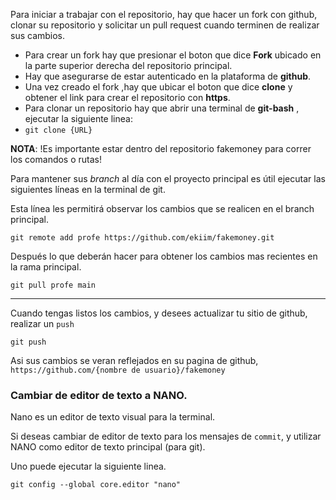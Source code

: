 
Para iniciar a trabajar con el repositorio, hay que hacer un fork con github, clonar su repositorio y solicitar un pull request cuando terminen de realizar sus cambios.

  - Para crear un fork hay que presionar el boton que dice **Fork** ubicado en la parte superior derecha del repositorio principal.
  - Hay que asegurarse de estar autenticado en la plataforma de **github**.
  - Una vez creado el fork ,hay que ubicar el boton que dice **clone** y obtener el link para crear el repositorio con **https**.
  - Para clonar un repositorio hay que abrir una terminal de **git-bash** , ejecutar la siguiente linea:
  - `git clone {URL}`

**NOTA**:
!Es importante estar dentro del repositorio fakemoney para correr los comandos o rutas!

Para mantener sus _branch_ al día con el proyecto principal es útil ejecutar las siguientes líneas en la terminal de git. 

Esta línea les permitirá observar los cambios que se realicen en el branch principal.
```
git remote add profe https://github.com/ekiim/fakemoney.git
```

Después lo que deberán hacer para obtener los cambios mas recientes en la rama principal.

```
git pull profe main
```

---

Cuando tengas listos los cambios, y desees actualizar tu sitio de github, realizar un `push`

```
git push
```

Asi sus cambios se veran reflejados en su pagina de github, `https://github.com/{nombre de usuario}/fakemoney`


### Cambiar de editor de texto a NANO.

Nano es un editor de texto visual para la terminal.

Si deseas cambiar de editor de texto para los mensajes de `commit`, y utilizar NANO como editor de texto principal (para git).

Uno puede ejecutar la siguiente linea.

```
git config --global core.editor "nano"
```

